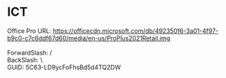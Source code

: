 # ICT

Office Pro URL: https://officecdn.microsoft.com/db/492350f6-3a01-4f97-b9c0-c7c6ddf67d60/media/en-us/ProPlus2021Retail.img<BR><BR>
ForwardSlash: /<BR>
BackSlash: \\<BR>
GUID: 5C63-LD9ycFoFhsBd5d4TQ2DW<BR><BR>
